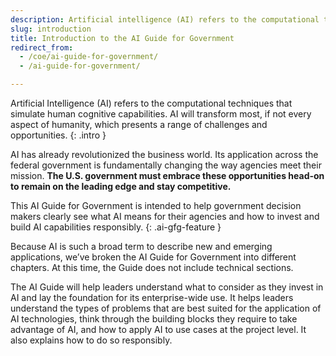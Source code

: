 ```yaml
---
description: Artificial intelligence (AI) refers to the computational techniques that simulate human cognitive capabilities. AI will transform most, if not every aspect of humanity, which presents a range of challenges and opportunities. 
slug: introduction
title: Introduction to the AI Guide for Government 
redirect_from:
  - /coe/ai-guide-for-government/
  - /ai-guide-for-government/

---
```


Artificial Intelligence (AI) refers to the computational techniques that simulate human cognitive capabilities. AI will transform most, if not every aspect of humanity, which presents a range of challenges and opportunities. 
{: .intro }

AI has already revolutionized the business world. Its application across the federal government is fundamentally changing the way agencies meet their mission. **The U.S. government must embrace these opportunities head-on to remain on the leading edge and stay competitive.**

This AI Guide for Government is intended to help government decision makers clearly see what AI means for their agencies and how to invest and build AI capabilities responsibly.
{: .ai-gfg-feature }

Because AI is such a broad term to describe new and emerging applications, we’ve broken the AI Guide for Government into different chapters. At this time, the Guide does not include technical sections. 

The AI Guide will help leaders understand what to consider as they invest in AI and lay the foundation for its enterprise-wide use. It helps leaders understand the types of problems that are best suited for the application of AI technologies, think through the building blocks they require to take advantage of AI, and how to apply AI to use cases at the project level. It also explains how to do so responsibly. 
